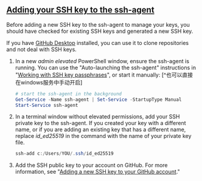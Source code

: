 ## [Adding your SSH key to the ssh-agent](https://docs.github.com/en/authentication/connecting-to-github-with-ssh/generating-a-new-ssh-key-and-adding-it-to-the-ssh-agent#adding-your-ssh-key-to-the-ssh-agent)


Before adding a new SSH key to the ssh-agent to manage your keys, you should have checked for existing SSH keys and generated a new SSH key.

If you have [GitHub Desktop](https://desktop.github.com/) installed, you can use it to clone repositories and not deal with SSH keys.

1. In a new _admin elevated_ PowerShell window, ensure the ssh-agent is running. You can use the "Auto-launching the ssh-agent" instructions in "[Working with SSH key passphrases](https://docs.github.com/en/articles/working-with-ssh-key-passphrases)", or start it manually: [^也可以直接在windows服务中手动开启]
    
    ```powershell
    # start the ssh-agent in the background
    Get-Service -Name ssh-agent | Set-Service -StartupType Manual
    Start-Service ssh-agent
    ```
    
2. In a terminal window without elevated permissions, add your SSH private key to the ssh-agent. If you created your key with a different name, or if you are adding an existing key that has a different name, replace _id_ed25519_ in the command with the name of your private key file.
    
    ```powershell
    ssh-add c:/Users/YOU/.ssh/id_ed25519
    ```
    
3. Add the SSH public key to your account on GitHub. For more information, see "[Adding a new SSH key to your GitHub account](https://docs.github.com/en/authentication/connecting-to-github-with-ssh/adding-a-new-ssh-key-to-your-github-account)."